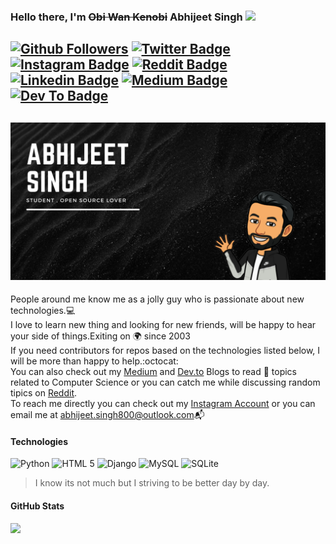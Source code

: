 ### Hello there, I'm ~~Obi Wan Kenobi~~ Abhijeet Singh <img src="https://media.giphy.com/media/hvRJCLFzcasrR4ia7z/giphy.gif" width="25px">
[![Github Followers](https://img.shields.io/github/followers/abhijeet-singh800?logo=%3Csvg%20role%3D%22img%22%20viewBox%3D%220%200%2024%2024%22%20xmlns%3D%22http%3A%2F%2Fwww.w3.org%2F2000%2Fsvg%22%3E%3Ctitle%3EGitHub%3C%2Ftitle%3E%3Cpath%20d%3D%22M12%20.297c-6.63%200-12%205.373-12%2012%200%205.303%203.438%209.8%208.205%2011.385.6.113.82-.258.82-.577%200-.285-.01-1.04-.015-2.04-3.338.724-4.042-1.61-4.042-1.61C4.422%2018.07%203.633%2017.7%203.633%2017.7c-1.087-.744.084-.729.084-.729%201.205.084%201.838%201.236%201.838%201.236%201.07%201.835%202.809%201.305%203.495.998.108-.776.417-1.305.76-1.605-2.665-.3-5.466-1.332-5.466-5.93%200-1.31.465-2.38%201.235-3.22-.135-.303-.54-1.523.105-3.176%200%200%201.005-.322%203.3%201.23.96-.267%201.98-.399%203-.405%201.02.006%202.04.138%203%20.405%202.28-1.552%203.285-1.23%203.285-1.23.645%201.653.24%202.873.12%203.176.765.84%201.23%201.91%201.23%203.22%200%204.61-2.805%205.625-5.475%205.92.42.36.81%201.096.81%202.22%200%201.606-.015%202.896-.015%203.286%200%20.315.21.69.825.57C20.565%2022.092%2024%2017.592%2024%2012.297c0-6.627-5.373-12-12-12%22%2F%3E%3C%2Fsvg%3E)][GitHub-Profile]
[![Twitter Badge](https://img.shields.io/badge/-Twitter-00acee?style=flat&logo=Twitter&logoColor=white)][Twitter-Profile]
[![Instagram Badge](https://img.shields.io/badge/-Instagram-e4405f?style=flat&logo=Instagram&logoColor=white)][Instagram-Profile]
[![Reddit Badge](https://img.shields.io/badge/Reddit-FF4500?style=flat&logo=reddit&logoColor=white)][Reddit-Profile]
[![Linkedin Badge](https://img.shields.io/badge/-LinkedIn-0e76a8?style=flat&logo=Linkedin&logoColor=white)][Linkedin-Profile]
[![Medium Badge](https://img.shields.io/badge/Medium-12100E?style=flat&logo=medium&logoColor=white)][Medium-Profile]
[![Dev To Badge](https://img.shields.io/badge/dev.to-0A0A0A?style=flat&logo=dev.to&logoColor=white)][DevTo-Profile]
---
![Profile Banner](profile-banner.jpeg)
---
People around me know me as a jolly guy who is passionate about new technologies.:computer:<br/>
I love to learn new thing and looking for new friends, will be happy to hear your side of things.Exiting on :earth_africa: since 2003<br/>
If you need contributors for repos based on the technologies listed below, I will be more than happy to help.:octocat:<br/>
You can also check out my [Medium][Medium-Profile] and [Dev.to][DevTo-Profile] Blogs to read :bookmark_tabs: topics related to Computer Science or you can catch me while discussing random tipics on [Reddit][Reddit-Profile].<br/>
To reach me directly you can check out my [Instagram Account][Instagram-Profile] or you can email me at abhijeet.singh800@outlook.com:mailbox_with_mail:<br/>

#### Technologies
![Python](https://img.shields.io/badge/Python-14354C?style=flat&logo=python&logoColor=white)
![HTML 5](https://img.shields.io/badge/HTML-239120?style=flat&logo=html5&logoColor=white)
![Django](https://img.shields.io/badge/Django-092E20?style=flat&logo=django&logoColor=white)
![MySQL](https://img.shields.io/badge/MySQL-00000F?style=flat&logo=mysql&logoColor=white)
![SQLite](https://img.shields.io/badge/SQLite-07405E?style=flat&logo=sqlite&logoColor=white)
>I know its not much but I striving to be better day by day.

#### GitHub Stats
<p>
  <img height="180em" src="https://github-readme-stats.vercel.app/api?username=abhijeet-singh800&show_icons=true&hide_border=true&&count_private=true&include_all_commits=true" />
  <!--  <img height="180em" src="https://github-readme-stats.vercel.app/api/top-langs/?username=abhijeet-singh800&exclude_repo=KNN-Image-Classification&show_icons=true&hide_border=true&layout=compact&langs_count=3"/>  -->
</p>


<!-- Also Add Recent Blogs after Some time -->

[Medium-Profile]:https://medium.com/@ohyesabhi800
[DevTo-Profile]:https://dev.to/abhijeet_800
[Linkedin-Profile]:https://www.linkedin.com/mwlite/in/abhijeet-singh-864b571aa
[Reddit-Profile]:https://www.reddit.com/u/Plastic_Lynx1335?utm_medium=android_app&utm_source=share
[Instagram-Profile]:https://www.instagram.com/_.abhi.singh/
[Twitter-Profile]:https://www.twitter.com/abhijeet_800
[GitHub-Profile]:https://github.com/abhijeet-singh800
